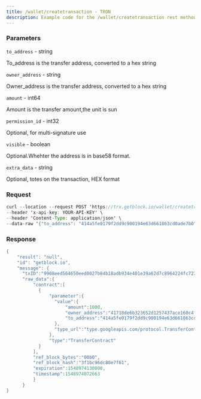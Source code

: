 ```yaml
---
title: /wallet/createtransaction - TRON
description: Example code for the /wallet/createtransaction rest method. Сomplete guide on how to use /wallet/createtransaction rest in GetBlock.io Web3 documentation.
---
```


### Parameters


`to_address` - string

To_address is the transfer address, converted to a hex string

`owner_address` - string

Owner_address is the transfer address, converted to a hex string

`amount` - int64

Amount is the transfer amount,the unit is sun

`permission_id` - int32

Optional, for multi-signature use

`visible` - boolean

Optional.Whehter the address is in base58 format.

`extra_data` - string

Optional, totes on the transaction, HEX format

### Request

``` java
curl --location --request POST 'https://trx.getblock.io/wallet/createtransaction' \
--header 'x-api-key: YOUR-API-KEY' \
--header 'Content-Type: application/json' \
--data-raw '{"to_address": "414a5fe0179f2dd9c900194e63d661863cd0ade7b0", "owner_address": "41718de6b323652d1257437ace160c4f4198aae4e1", "amount": 1000}'
```

###  Response

``` java
{
    "result": "null",
    "id": "getblock.io",
    "message": {  
      "txID":"9908eed564650eed0027b84b18adb934e401e39a62d7c8964224fc723914f551",
      "raw_data":{  
          "contract":[  
            {  
                "parameter":{  
                  "value":{  
                      "amount":1000,
                      "owner_address":"41718de6b323652d1257437ace160c4f4198aae4e1",
                      "to_address":"414a5fe0179f2dd9c900194e63d661863cd0ade7b0"
                  },
                  "type_url":"type.googleapis.com/protocol.TransferContract"
                },
                "type":"TransferContract"
            }
          ],
          "ref_block_bytes":"00b0",
          "ref_block_hash":"3f1bc96dc80e7f61",
          "expiration":1548974130000,
          "timestamp":1548974072663
          }
      }
}
```

